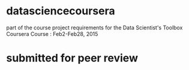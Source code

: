 # datasciencecoursera
part of the course project requirements for the Data Scientist's Toolbox Coursera Course : Feb2-Feb28, 2015

# submitted for peer review
